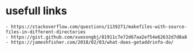 # usefull links
	- https://stackoverflow.com/questions/1139271/makefiles-with-source-files-in-different-directories
	- https://gist.github.com/xuesongbj/81911c7e72d67aa2ef54e62632d7d8a8
	- https://jameshfisher.com/2018/02/03/what-does-getaddrinfo-do/

